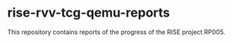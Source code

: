 # rise-rvv-tcg-qemu-reports

This repository contains reports of the progress of the RISE project RP005.
